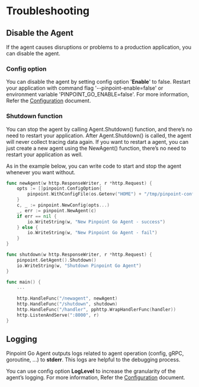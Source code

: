 # Troubleshooting

## Disable the Agent
If the agent causes disruptions or problems to a production application, you can disable the agent.

### Config option
You can disable the agent by setting config option '**Enable**' to false.
Restart your application with command flag '--pinpoint-enable=false' or environment variable 'PINPOINT_GO_ENABLE=false'.
For more information, Refer the [Configuration](config.md#Enable) document.

### Shutdown function
You can stop the agent by calling Agent.Shutdown() function, and there’s no need to restart your application.
After Agent.Shutdown() is called, the agent will never collect tracing data again.
If you want to restart a agent, you can just create a new agent using the NewAgent() function,
there’s no need to restart your application as well.

As in the example below, you can write code to start and stop the agent whenever you want without.
``` go
func newAgent(w http.ResponseWriter, r *http.Request) {
    opts := []pinpoint.ConfigOption{
        pinpoint.WithConfigFile(os.Getenv("HOME") + "/tmp/pinpoint-config.yaml"),
    }
    c, _ := pinpoint.NewConfig(opts...)
    _, err := pinpoint.NewAgent(c)
    if err == nil {
        io.WriteString(w, "New Pinpoint Go Agent - success")
    } else {
        io.WriteString(w, "New Pinpoint Go Agent - fail")
    } 	
}

func shutdown(w http.ResponseWriter, r *http.Request) {
    pinpoint.GetAgent().Shutdown()
    io.WriteString(w, "Shutdown Pinpoint Go Agent")
}

func main() {
    ...
    
    http.HandleFunc("/newagent", newAgent)
    http.HandleFunc("/shutdown", shutdown)
    http.HandleFunc("/handler", pphttp.WrapHandlerFunc(handler))
    http.ListenAndServe(":8000", r)
}
```

## Logging

Pinpoint Go Agent outputs logs related to agent operation (config, gRPC, goroutine, ...) to **stderr**.
This logs are helpful to the debugging process.

You can use config option **LogLevel** to increase the granularity of the agent’s logging.
For more information, Refer the [Configuration](config.md#LogLevel) document.
